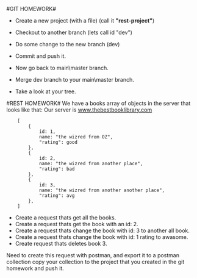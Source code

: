 #GIT HOMEWORK#

 - Create a new project (with a file) (call it **"rest-project"**)
 - Checkout to another branch (lets call id "dev")
 - Do some change to the new branch (dev)
 - Commit and push it.
 - Now go back to main\master branch.
 - Merge dev branch to your main\master branch.

 - Take a look at your tree. 

#REST HOMEWORK#
We have a books array of objects in the server that looks like that:
Our server is www.thebestbooklibrary.com
```
    [
        {
            id: 1,
            name: "the wizred from OZ",
            "rating": good 
        },
        {
            id: 2,
            name: "the wizred from another place",
            "rating": bad 
        },
        {
            id: 3,
            name: "the wizred from another another place",
            "rating": avg 
        },
    ]

```
- Create a request thats get all the books.
- Create a request thats get the book with an id: 2.
- Create a request thats change the book with id: 3 to another all book.
- Create a request thats change the book with id: 1 rating to awasome.
- Create request thats deletes book 3.

Need to create this request with postman, and export it to a postman collection copy your collection to the project that you created in the git homework and push it.